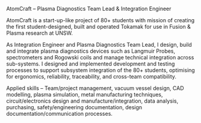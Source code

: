 AtomCraft – Plasma Diagnostics Team Lead & Integration Engineer

AtomCraft is a start-up-like project of 80+ students with mission of creating the first student-designed, built and operated Tokamak for use in Fusion & Plasma research at UNSW.

As Integration Engineer and Plasma Diagnostics Team Lead, I design, build and integrate plasma diagnostics devices such as Langmuir Probes, spectrometers and Rogowski coils and manage technical integration across sub-systems. I designed and implemented development and testing processes to support subsystem integration of the 80+ students, optimising for ergonomics, reliability, traceability, and cross-team compatibility.

Applied skills – Team/project management, vacuum vessel design, CAD modelling, plasma simulation, metal manufacturing techniques, circuit/electronics design and manufacture/integration, data analysis, purchasing, safety/engineering documentation, design documentation/communication processes.
